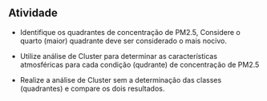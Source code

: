 ## Atividade 

- Identifique os quadrantes de concentração de PM2.5, Considere o quarto (maior) quadrante deve ser considerado o mais nocivo.

- Utilize análise de Cluster para determinar as características atmosféricas para cada condição (qudrante) de concentração de PM2.5

- Realize a análise de Cluster sem a determinação das classes (quadrantes) e compare os dois resultados.
